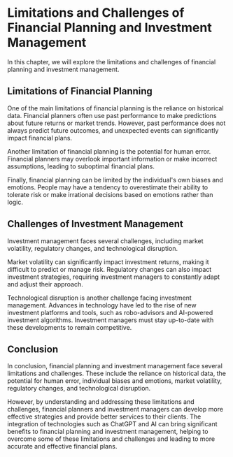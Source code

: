Limitations and Challenges of Financial Planning and Investment Management
=================================================================================================================================================

In this chapter, we will explore the limitations and challenges of financial planning and investment management.

Limitations of Financial Planning
---------------------------------

One of the main limitations of financial planning is the reliance on historical data. Financial planners often use past performance to make predictions about future returns or market trends. However, past performance does not always predict future outcomes, and unexpected events can significantly impact financial plans.

Another limitation of financial planning is the potential for human error. Financial planners may overlook important information or make incorrect assumptions, leading to suboptimal financial plans.

Finally, financial planning can be limited by the individual's own biases and emotions. People may have a tendency to overestimate their ability to tolerate risk or make irrational decisions based on emotions rather than logic.

Challenges of Investment Management
-----------------------------------

Investment management faces several challenges, including market volatility, regulatory changes, and technological disruption.

Market volatility can significantly impact investment returns, making it difficult to predict or manage risk. Regulatory changes can also impact investment strategies, requiring investment managers to constantly adapt and adjust their approach.

Technological disruption is another challenge facing investment management. Advances in technology have led to the rise of new investment platforms and tools, such as robo-advisors and AI-powered investment algorithms. Investment managers must stay up-to-date with these developments to remain competitive.

Conclusion
----------

In conclusion, financial planning and investment management face several limitations and challenges. These include the reliance on historical data, the potential for human error, individual biases and emotions, market volatility, regulatory changes, and technological disruption.

However, by understanding and addressing these limitations and challenges, financial planners and investment managers can develop more effective strategies and provide better services to their clients. The integration of technologies such as ChatGPT and AI can bring significant benefits to financial planning and investment management, helping to overcome some of these limitations and challenges and leading to more accurate and effective financial plans.

